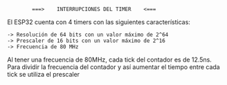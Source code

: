             ===>    INTERRUPCIONES DEL TIMER    <===

El ESP32 cuenta con 4 timers con las siguientes características:

    -> Resolución de 64 bits con un valor máximo de 2^64
    -> Prescaler de 16 bits con un valor máximo de 2^16
    -> Frecuencia de 80 MHz

Al tener una frecuencia de 80MHz, cada tick del contador es de 12.5ns.
Para dividir la frecuencia del contador y así aumentar el tiempo entre cada tick se utiliza el prescaler